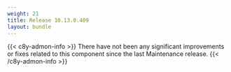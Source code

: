 ```yaml
---
weight: 21
title: Release 10.13.0.409
layout: bundle
---
```


<!--10.13.0.391 - 10.13.0.409-->

{{< c8y-admon-info >}}
There have not been any significant improvements or fixes related to this component since the last Maintenance release.
{{< /c8y-admon-info >}}
